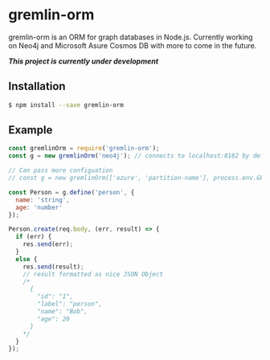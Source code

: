 # gremlin-orm

gremlin-orm is an ORM for graph databases in Node.js.  Currently working on Neo4j and Microsoft
Asure Cosmos DB with more to come in the future.

**_This project is currently under development_**

## Installation

```bash
$ npm install --save gremlin-orm
```

## Example

```javascript
const gremlinOrm = require('gremlin-orm');
const g = new gremlinOrm('neo4j'); // connects to localhost:8182 by default

// Can pass more configuation
// const g = new gremlinOrm(['azure', 'partition-name'], process.env.GPORT, process.env.GHOST, {ssl: true, user: process.env.GUSER, password: process.env.GPASS});

const Person = g.define('person', {
  name: 'string',
  age: 'number'
});

Person.create(req.body, (err, result) => {
  if (err) {
    res.send(err);
  }
  else {
    res.send(result);
    // result formatted as nice JSON Object
    /*
      {
        "id": "1",
        "label": "person",
        "name": "Bob",
        "age": 20
      }
    */
  }
});
```
